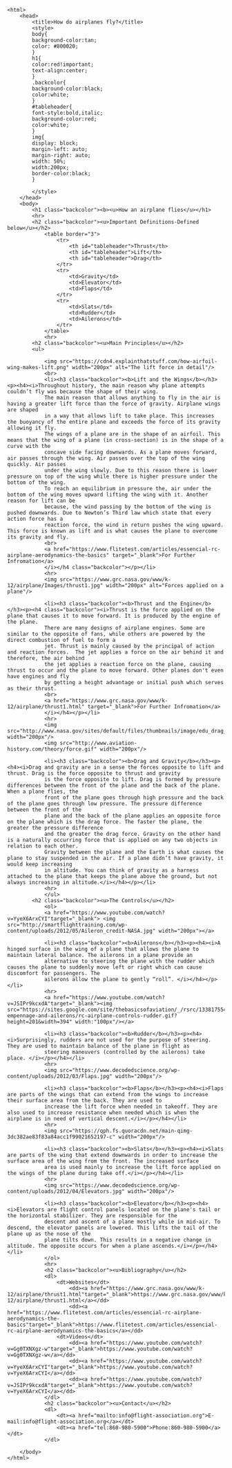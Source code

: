 <!DOCTYPE html>
	<html>
		<head>
			<title>How do airplanes fly?</title>
			<style>
			body{
			background-color:tan;
			color: #800020;
			}
			h1{
			color:red!important;
			text-align:center;
			}
			.backcolor{
			background-color:black;
			color:white;
			}
			#tableheader{
			font-style:bold,italic;
			background-color:red;
			color:white;
			}
			img{
		    display: block;
			margin-left: auto;
			margin-right: auto;
			width: 50%;
			width:200px;
			border-color:black;
			}
			
			</style>
		</head>
		<body>
			<h1 class="backcolor"><b><u>How an airplane flies</u></h1>
			<hr>
			<h2 class="backcolor"><u>Important Definitions-Defined below</u></h2>
				<table border="3">
					<tr>
						<th id="tableheader">Thrust</th>
						<th id="tableheader">Lift</th>
						<th id="tableheader">Drag</th>
					</tr>
					<tr>
						<td>Gravity</td>
						<td>Elevator</td>
						<td>Flaps</td>
					</tr>
					<tr>
						<td>Slats</td>
						<td>Rudder</td>
						<td>Ailerons</td>
					</tr>
				</table>
				<hr>
			<h2 class="backcolor"><u>Main Principles</u></h2>
			<ul>
			
				<img src="https://cdn4.explainthatstuff.com/how-airfoil-wing-makes-lift.png" width="200px" alt="The lift force in detail"/>
				<br>
				<li><h3 class="backcolor"><b>Lift and the Wings</b></h3><p><h4><i>Throughout history, the main reason why plane attempts couldn’t fly was because the shape of their wing.
				The main reason that allows anything to fly in the air is having a greater lift force than the force of gravity. Airplane wings are shaped 
				in a way that allows lift to take place. This increases the buoyancy of the entire plane and exceeds the force of its gravity allowing it fly. 
				The wings of a plane are in the shape of an airfoil. This means that the wing of a plane (in cross-section) is in the shape of a curve with the 
				concave side facing downwards. As a plane moves forward, air passes through the wing. Air passes over the top of the wing quickly. Air passes
				under the wing slowly. Due to this reason there is lower pressure on top of the wing while there is higher pressure under the bottom of the wing.
				To reach an equilibrium in pressure the, air under the bottom of the wing moves upward lifting the wing with it. Another reason for lift can be
				because, the wind passing by the bottom of the wing is pushed downwards. Due to Newton’s Third law which state that every action force has a 
				reaction force, the wind in return pushes the wing upward. This force is known as lift and is what causes the plane to overcome its gravity and fly.
				<br>
				<a href="https://www.flitetest.com/articles/essencial-rc-airplane-aerodynamics-the-basics" target="_blank">For Further Infromation</a>
				</i></h4 class="backcolor"></p></li>
				<hr>
				<img src="https://www.grc.nasa.gov/www/k-12/airplane/Images/thrust1.jpg" width="200px" alt="Forces applied on a plane"/>
				
				<li><h3 class="backcolor"><b>Thrust and the Engine</b></h3><p><h4 class="backcolor"><i>Thrust is the force applied on the plane that causes it to move forward. It is produced by the engine of the plane.
				There are many designs of airplane engines. Some are similar to the opposite of fans, while others are powered by the direct combustion of fuel to form a 
				jet. Thrust is mainly caused by the principal of action and reaction forces.  The jet applies a force on the air behind it and therefore, the air behind
				the jet applies a reaction force on the plane, causing thrust to occur and the plane to move forward. Other planes don't even have engines and fly
				by getting a height advantage or initial push which serves as their thrust. 
				<br>
				<a href="https://www.grc.nasa.gov/www/k-12/airplane/thrust1.html" target="_blank">For Further Infromation</a>
				</i></h4></p></li>
				<hr>
				<img src="http://www.nasa.gov/sites/default/files/thumbnails/image/edu_drag_large.png" width="200px"/>
				<img src="http://www.aviation-history.com/theory/force.gif" width="200px"/>
				
				<li><h3 class="backcolor"><b>Drag and Gravity</b></h3><p><h4><i>Drag and gravity are in a sense the forces opposite to lift and thrust. Drag is the force opposite to thrust and gravity
				is the force opposite to lift. Drag is formed by pressure differences between the front of the plane and the back of the plane. When a plane flies, the 
				front of the plane goes through high pressure and the back of the plane goes through low pressure. The pressure difference between the front of the 
				plane and the back of the plane applies an opposite force on the plane which is the drag force. The faster the plane, the greater the pressure difference
				and the greater the drag force. Gravity on the other hand is a naturally occurring force that is applied on any two objects in relation to each other. 
				Gravity between the plane and the Earth is what causes the plane to stay suspended in the air. If a plane didn’t have gravity, it would keep increasing 
				in altitude. You can think of gravity as a harness attached to the plane that keeps the plane above the ground, but not always increasing in altitude.</i></h4></p></li>
				<hr>
				</ul>
			<h2 class="backcolor"><u>The Controls</u></h2>
				<ol>
				<a href="https://www.youtube.com/watch?v=YyeX6ArxCYI"target="_blank"> <img src="http://smartflighttraining.com/wp-content/uploads/2012/05/Aileron_credit-NASA.jpg" width="200px"></a>
				
				<li><h3 class="backcolor"><b>Ailerons</b></h3><p><h4><i>A hinged surface in the wing of a plane that allows the plane to maintain lateral balance. The ailerons in a plane provide an 
				alternative to steering the plane with the rudder which causes the plane to suddenly move left or right which can cause discomfort for passengers. The 
				ailerons allow the plane to gently “roll”. </i></h4></p></li>
				<hr>
				<a href="https://www.youtube.com/watch?v=JSIPr9kcxdA"target="_blank"><img src="https://sites.google.com/site/thebasicsofaviation/_/rsrc/1338175548866/rudder-empennage-and-ailerons/rc-airplane-controls-rudder.gif?height=201&width=394" width:"100px"/></a>
				
				<li><h3 class="backcolor"><b>Rudder</b></h3><p><h4><i>Surprisingly, rudders are not used for the purpose of steering. They are used to maintain balance of the plane in flight as 
				steering maneuvers (controlled by the ailerons) take place. </i></p></h4></li>
				<hr>
				<img src="https://www.decodedscience.org/wp-content/uploads/2012/03/Flaps.jpg" width="200px"/>
				
				<li><h3 class="backcolor"><b>Flaps</b></h3><p><h4><i>Flaps are parts of the wings that can extend from the wings to increase their surface area from the back. They are used to 
				increase the lift force when needed in takeoff. They are also used to increase resistance when needed which is when the airplane is in need of vertical descent.</i></p></h4></li>
				<hr>
				<img src="https://qph.fs.quoracdn.net/main-qimg-3dc382ae83f83a84acc1f99021652197-c" width="200px"/>
				
				<li><h3 class="backcolor"><b>Slats</b></h3><p><h4><i>Slats are parts of the wing that extend downwards in order to increase the surface area of the wing from the front. The increased surface 
				area is used mainly to increase the lift force applied on the wings of the plane during take off.</i></p></h4></li>
				<hr>
				<img src="https://www.decodedscience.org/wp-content/uploads/2012/04/Elevators.jpg" width="200px"/>
				
				<li><h3 class="backcolor"><b>Elevator</b></h3><p><h4><i>Elevators are flight control panels located on the plane's tail or the horizontal stabilizer. They are responsible for the 
				descent and ascent of a plane mostly while in mid-air. To descend, the elevator panels are lowered. This lifts the tail of the plane up as the nose of the
				plane tilts down. This results in a negative change in altitude. The opposite occurs for when a plane ascends.</i></p></h4></li>
				</ol>
				<hr>
				<h2 class="backcolor"><u>Bibliography</u></h2>
				<dl>
					<dt>Websites</dt>
						<dd><a href="https://www.grc.nasa.gov/www/k-12/airplane/thrust1.html"target="_blank">https://www.grc.nasa.gov/www/k-12/airplane/thrust1.html</a></dd>
						<dd><a href="https://www.flitetest.com/articles/essencial-rc-airplane-aerodynamics-the-basics"target="_blank">https://www.flitetest.com/articles/essencial-rc-airplane-aerodynamics-the-basics</a></dd>
					<dt>Videos</dt>	
						<dd><a href="https://www.youtube.com/watch?v=Gg0TXNXgz-w"target="_blank">https://www.youtube.com/watch?v=Gg0TXNXgz-w</a></dd>
						<dd><a href="https://www.youtube.com/watch?v=YyeX6ArxCYI"target="_blank">https://www.youtube.com/watch?v=YyeX6ArxCYI</a></dd>
						<dd><a href="https://www.youtube.com/watch?v=JSIPr9kcxdA"target="_blank">https://www.youtube.com/watch?v=YyeX6ArxCYI</a></dd>
				</dl>
				<h2 class="backcolor"><u>Contact</u></h2>
				<dl>
					<dt><a href="mailto:info@flight-association.org">E-mail:info@flight-association.org</a></dt>
					<dt><a href="tel:860-980-5900">Phone:860-980-5900</a></dt>
				</dl>
			
		</body>
	</html>
	
